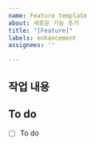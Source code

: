 ```yaml
---
name: Feature template
about: 새로운 기능 추가
title: "[Feature]"
labels: enhancement
assignees: ''

---
```


## 작업 내용

## To do
- [ ] To do
